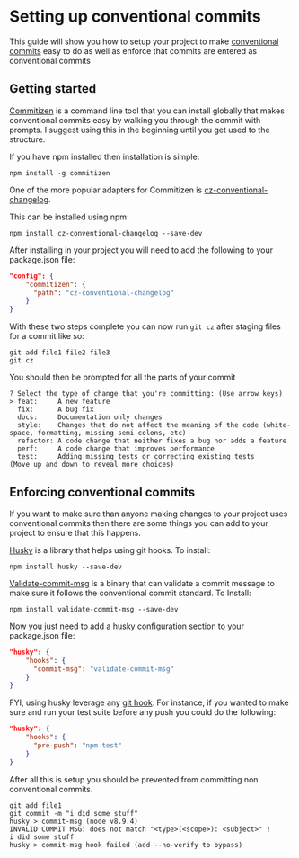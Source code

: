 # Setting up conventional commits 

This guide will show you how to setup your project to make [conventional commits](https://www.conventionalcommits.org/en/v1.0.0-beta.2/) easy to do as well as enforce that commits are entered as conventional commits

## Getting started

[Commitizen](https://github.com/commitizen/cz-cli) is a command line tool that you can install globally that makes conventional commits easy by walking you through the commit with prompts.  I suggest using this in the beginning until you get used to the structure.

If you have npm installed then installation is simple:

```
npm install -g commitizen
```  

One of the more popular adapters for Commitizen is [cz-conventional-changelog](https://github.com/commitizen/cz-conventional-changelog).

This can be installed using npm:

```
npm install cz-conventional-changelog --save-dev
```

After installing in your project you will need to add the following to your package.json file:

```json
"config": {
    "commitizen": {
      "path": "cz-conventional-changelog"
    }
}
```

With these two steps complete you can now run `git cz` after staging files for a commit like so:

```
git add file1 file2 file3
git cz
```

You should then be prompted for all the parts of your commit

```
? Select the type of change that you're committing: (Use arrow keys)
> feat:     A new feature
  fix:      A bug fix
  docs:     Documentation only changes
  style:    Changes that do not affect the meaning of the code (white-space, formatting, missing semi-colons, etc)
  refactor: A code change that neither fixes a bug nor adds a feature
  perf:     A code change that improves performance
  test:     Adding missing tests or correcting existing tests
(Move up and down to reveal more choices)

```

## Enforcing conventional commits

If you want to make sure than anyone making changes to your project uses conventional commits then there are some things you can add to your project to ensure that this happens.

[Husky](https://github.com/typicode/husky) is a library that helps using git hooks.  To install:

```
npm install husky --save-dev
```

[Validate-commit-msg](https://github.com/conventional-changelog-archived-repos/validate-commit-msg) is a binary that can validate a commit message to make sure it follows the conventional commit standard. To Install:

```
npm install validate-commit-msg --save-dev
```  

Now you just need to add a husky configuration section to your package.json file:

```json
"husky": {
    "hooks": {
      "commit-msg": "validate-commit-msg"
    }
}
```

FYI, using husky leverage any [git hook](https://git-scm.com/docs/githooks). For instance, if you wanted to make sure and run your test suite before any push you could do the following:

```json
"husky": {
    "hooks": {
      "pre-push": "npm test"
    }
}
``` 

After all this is setup you should be prevented from committing non conventional commits.

```
git add file1
git commit -m "i did some stuff"
husky > commit-msg (node v8.9.4)
INVALID COMMIT MSG: does not match "<type>(<scope>): <subject>" !
i did some stuff
husky > commit-msg hook failed (add --no-verify to bypass)
``` 
